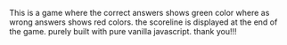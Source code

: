 This is a game where the correct answers shows green color where as 
wrong answers shows red colors. the scoreline is displayed at the end
of the game. purely built with pure vanilla javascript.
thank you!!!